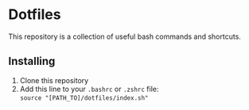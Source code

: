 # Dotfiles

This repository is a collection of useful bash commands and shortcuts.

## Installing

1. Clone this repository
2. Add this line to your `.bashrc` or `.zshrc` file:  
`source "[PATH_TO]/dotfiles/index.sh"`
